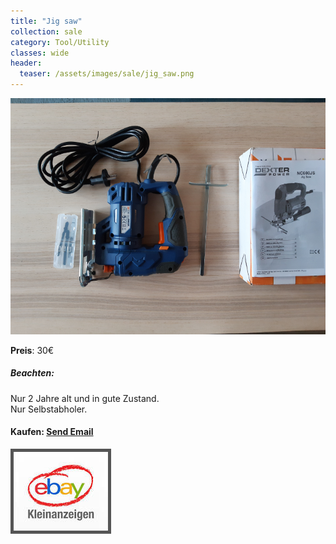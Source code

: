 ```yaml
---
title: "Jig saw"
collection: sale
category: Tool/Utility
classes: wide
header: 
  teaser: /assets/images/sale/jig_saw.png
---
```




<a href="">
  <img src="/assets/images/sale/jig_saw.png" alt="Jig saw">
</a>

**Preis**: 30€

##### Beachten:
Nur 2 Jahre alt und in gute Zustand.<br>Nur Selbstabholer.

#### Kaufen: <a href = "mailto:digitaldasler@gmail.com?subject=Jig saw">Send Email</a>

<a href="">
  <img src="/assets/images/ebay.png" alt="Ebay Kleinanzeigen" style="border: 5px solid #555">
</a>


